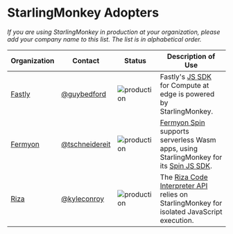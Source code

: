 # StarlingMonkey Adopters

_If you are using StarlingMonkey in production at your organization, please add your company name to this list.
The list is in alphabetical order._

| Organization | Contact | Status | Description of Use |
| - | - | - | - |
| [Fastly](https://www.fastly.com) | [@guybedford](https://github.com/guybedford) | ![production](https://img.shields.io/badge/-production-blue?style=flat) | Fastly's [JS SDK](https://github.com/fastly/js-compute-runtime) for Compute at edge is powered by StarlingMonkey. |
| [Fermyon](https://www.fermyon.com/) | [@tschneidereit](https://github.com/tschneidereit) | ![production](https://img.shields.io/badge/-production-blue?style=flat) | [Fermyon Spin](https://www.fermyon.com/spin) supports serverless Wasm apps, using StarlingMonkey for its [Spin JS SDK](https://github.com/fermyon/spin-js-sdk). |
| [Riza](https://riza.io/) | [@kyleconroy](https://github.com/kyleconroy) | ![production](https://img.shields.io/badge/-production-blue?style=flat) | The [Riza Code Interpreter API](https://docs.riza.io) relies on StarlingMonkey for isolated JavaScript execution. |
